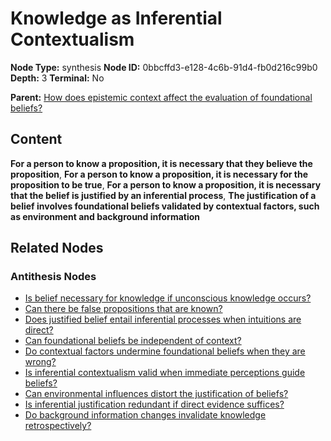 # Knowledge as Inferential Contextualism

**Node Type:** synthesis
**Node ID:** 0bbcffd3-e128-4c6b-91d4-fb0d216c99b0
**Depth:** 3
**Terminal:** No

**Parent:** [How does epistemic context affect the evaluation of foundational beliefs?](how-does-epistemic-context-affect-the-evaluation-of-foundational-beliefs-antithesis-5d8b48e0-e5cf-4b9a-a039-afddd3729659.md)

## Content

**For a person to know a proposition, it is necessary that they believe the proposition**, **For a person to know a proposition, it is necessary for the proposition to be true**, **For a person to know a proposition, it is necessary that the belief is justified by an inferential process**, **The justification of a belief involves foundational beliefs validated by contextual factors, such as environment and background information**

## Related Nodes

### Antithesis Nodes

- [Is belief necessary for knowledge if unconscious knowledge occurs?](is-belief-necessary-for-knowledge-if-unconscious-knowledge-occurs-antithesis-a0e4cb48-9cd4-46ec-a225-94b60f002caa.md)
- [Can there be false propositions that are known?](can-there-be-false-propositions-that-are-known-antithesis-c03414de-4c00-4e16-bb6b-0627e830ee3a.md)
- [Does justified belief entail inferential processes when intuitions are direct?](does-justified-belief-entail-inferential-processes-when-intuitions-are-direct-antithesis-fde7c223-b8ec-4dc2-b4ee-a291a07b876a.md)
- [Can foundational beliefs be independent of context?](can-foundational-beliefs-be-independent-of-context-antithesis-29542135-b9a8-48fc-9c44-2470d89d3052.md)
- [Do contextual factors undermine foundational beliefs when they are wrong?](do-contextual-factors-undermine-foundational-beliefs-when-they-are-wrong-antithesis-4db99fbd-dfaf-48e0-87e5-ed57c758be81.md)
- [Is inferential contextualism valid when immediate perceptions guide beliefs?](is-inferential-contextualism-valid-when-immediate-perceptions-guide-beliefs-antithesis-8a938f5c-1143-4462-8025-d05470e3aa89.md)
- [Can environmental influences distort the justification of beliefs?](can-environmental-influences-distort-the-justification-of-beliefs-antithesis-b091c14d-ccc1-40ee-93fb-029c932f18b9.md)
- [Is inferential justification redundant if direct evidence suffices?](is-inferential-justification-redundant-if-direct-evidence-suffices-antithesis-39947c63-57e5-4a6b-924e-0068851479b1.md)
- [Do background information changes invalidate knowledge retrospectively?](do-background-information-changes-invalidate-knowledge-retrospectively-antithesis-23f0e712-94c0-4997-be6e-71f0d5a74971.md)
